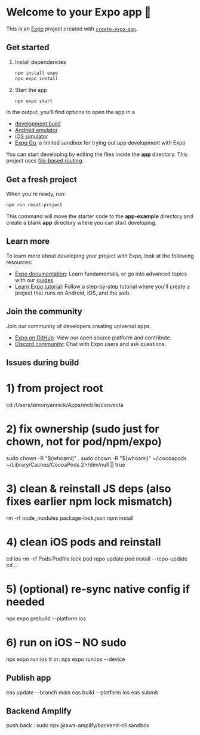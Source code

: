 # Welcome to your Expo app 👋

This is an [Expo](https://expo.dev) project created with [`create-expo-app`](https://www.npmjs.com/package/create-expo-app).

## Get started

1. Install dependencies

   ```bash
   npm install expo
   npx expo install
   ```

2. Start the app

   ```bash
   npx expo start
   ```

In the output, you'll find options to open the app in a

- [development build](https://docs.expo.dev/develop/development-builds/introduction/)
- [Android emulator](https://docs.expo.dev/workflow/android-studio-emulator/)
- [iOS simulator](https://docs.expo.dev/workflow/ios-simulator/)
- [Expo Go](https://expo.dev/go), a limited sandbox for trying out app development with Expo

You can start developing by editing the files inside the **app** directory. This project uses [file-based routing](https://docs.expo.dev/router/introduction).

## Get a fresh project

When you're ready, run:

```bash
npm run reset-project
```

This command will move the starter code to the **app-example** directory and create a blank **app** directory where you can start developing.

## Learn more

To learn more about developing your project with Expo, look at the following resources:

- [Expo documentation](https://docs.expo.dev/): Learn fundamentals, or go into advanced topics with our [guides](https://docs.expo.dev/guides).
- [Learn Expo tutorial](https://docs.expo.dev/tutorial/introduction/): Follow a step-by-step tutorial where you'll create a project that runs on Android, iOS, and the web.

## Join the community

Join our community of developers creating universal apps.

- [Expo on GitHub](https://github.com/expo/expo): View our open source platform and contribute.
- [Discord community](https://chat.expo.dev): Chat with Expo users and ask questions.


## Issues during build
# 1) from project root
cd /Users/simonyannick/Apps/mobile/convecta

# 2) fix ownership (sudo just for chown, not for pod/npm/expo)
sudo chown -R "$(whoami)" .
sudo chown -R "$(whoami)" ~/.cocoapods ~/Library/Caches/CocoaPods 2>/dev/null || true

# 3) clean & reinstall JS deps (also fixes earlier npm lock mismatch)
rm -rf node_modules package-lock.json
npm install

# 4) clean iOS pods and reinstall
cd ios
rm -rf Pods Podfile.lock
pod repo update
pod install --repo-update
cd ..

# 5) (optional) re-sync native config if needed
npx expo prebuild --platform ios

# 6) run on iOS – NO sudo
npx expo run:ios        # or: npx expo run:ios --device


## Publish app

eas update --branch main
eas build --platform ios
eas submit


## Backend Amplify
push back : sudo npx @aws-amplify/backend-cli sandbox
